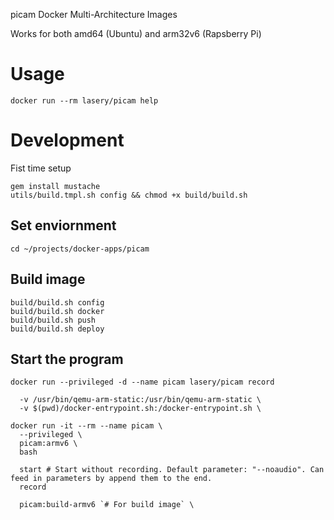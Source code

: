 picam Docker Multi-Architecture Images

Works for both amd64 (Ubuntu) and arm32v6 (Rapsberry Pi)

# Usage
```
docker run --rm lasery/picam help
```

# Development
Fist time setup
```
gem install mustache
utils/build.tmpl.sh config && chmod +x build/build.sh
```

## Set enviornment
```
cd ~/projects/docker-apps/picam
```

## Build image
```
build/build.sh config
build/build.sh docker
build/build.sh push
build/build.sh deploy
```

## Start the program
```
docker run --privileged -d --name picam lasery/picam record
```

```
  -v /usr/bin/qemu-arm-static:/usr/bin/qemu-arm-static \
  -v $(pwd)/docker-entrypoint.sh:/docker-entrypoint.sh \

docker run -it --rm --name picam \
  --privileged \
  picam:armv6 \
  bash

  start # Start without recording. Default parameter: "--noaudio". Can feed in parameters by append them to the end.
  record

  picam:build-armv6 `# For build image` \
```
